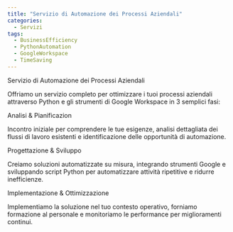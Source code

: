```yaml
---
title: "Servizio di Automazione dei Processi Aziendali"
categories:
  - Servizi
tags:
  - BusinessEfficiency
  - PythonAutomation
  - GoogleWorkspace
  - TimeSaving
---
```

Servizio di Automazione dei Processi Aziendali

Offriamo un servizio completo per ottimizzare i tuoi processi aziendali attraverso Python e gli strumenti di Google Workspace in 3 semplici fasi:

Analisi & Pianificazion

Incontro iniziale per comprendere le tue esigenze, analisi dettagliata dei flussi di lavoro esistenti e identificazione delle opportunità di automazione.

Progettazione & Sviluppo

Creiamo soluzioni automatizzate su misura, integrando strumenti Google e sviluppando script Python per automatizzare attività ripetitive e ridurre inefficienze.

Implementazione & Ottimizzazione

Implementiamo la soluzione nel tuo contesto operativo, forniamo formazione al personale e monitoriamo le performance per miglioramenti continui.
